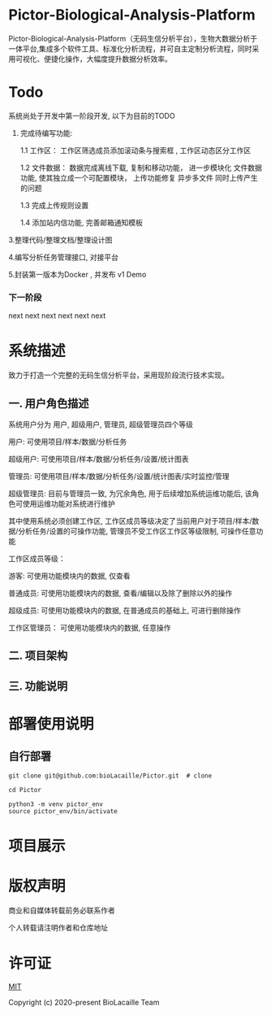 # Pictor-Biological-Analysis-Platform

Pictor-Biological-Analysis-Platform（无码生信分析平台），生物大数据分析于一体平台,集成多个软件工具、标准化分析流程，并可自主定制分析流程，同时采用可视化、便捷化操作，大幅度提升数据分析效率。

# Todo

系统尚处于开发中第一阶段开发, 以下为目前的TODO

1. 完成待编写功能:

   1.1 工作区： 工作区筛选成员添加滚动条与搜索框 , 工作区动态区分工作区
      
   1.2 文件数据： 数据完成离线下载, 复制和移动功能， 进一步模块化 文件数据 功能, 使其独立成一个可配置模块， 上传功能修复 异步多文件 同时上传产生的问题
      
   1.3 完成上传规则设置
      
   1.4 添加站内信功能, 完善邮箱通知模板
      
3.整理代码/整理文档/整理设计图
   
4.编写分析任务管理接口, 对接平台

5.封装第一版本为Docker , 并发布 v1 Demo 

### 下一阶段

next next next next next next 

# 系统描述

致力于打造一个完整的无码生信分析平台，采用现阶段流行技术实现。

## 一. 用户角色描述

系统用户分为 用户, 超级用户, 管理员, 超级管理员四个等级

用户:  可使用项目/样本/数据/分析任务

超级用户:  可使用项目/样本/数据/分析任务/设置/统计图表

管理员: 可使用项目/样本/数据/分析任务/设置/统计图表/实时监控/管理

超级管理员: 目前与管理员一致, 为冗余角色, 用于后续增加系统运维功能后, 该角色可使用运维功能对系统进行维护

其中使用系统必须创建工作区, 工作区成员等级决定了当前用户对于项目/样本/数据/分析任务/设置的可操作功能, 管理员不受工作区工作区等级限制, 可操作任意功能

工作区成员等级：

游客: 可使用功能模块内的数据, 仅查看

普通成员: 可使用功能模块内的数据, 查看/编辑以及除了删除以外的操作

超级成员: 可使用功能模块内的数据, 在普通成员的基础上, 可进行删除操作

工作区管理员： 可使用功能模块内的数据, 任意操作

## 二. 项目架构

## 三. 功能说明

# 部署使用说明

## 自行部署


```shell script
git clone git@github.com:bioLacaille/Pictor.git  # clone

cd Pictor

python3 -m venv pictor_env
source pictor_env/bin/activate
```



# 项目展示

# 版权声明

商业和自媒体转载前务必联系作者

个人转载请注明作者和仓库地址

# 许可证

[MIT](https://github.com/PanJiaChen/vue-element-admin/blob/master/LICENSE)

Copyright (c) 2020-present BioLacaille Team 
